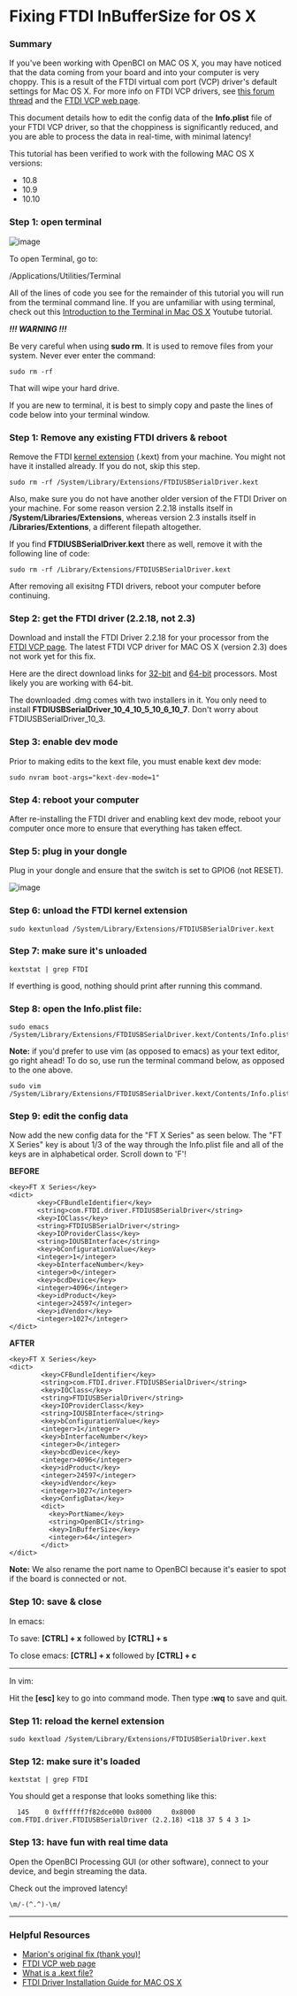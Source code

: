 
# Fixing FTDI InBufferSize for OS X

### Summary

If you've been working with OpenBCI on MAC OS X, you may have noticed that the data coming from your board and into your computer is very choppy. This is a result of the FTDI virtual com port (VCP) driver's default settings for Mac OS X. For more info on FTDI VCP drivers, see [this forum thread](http://openbci.com/forum/index.php?p=/discussion/196/os-x-and-virtual-com-ports-mavericks-yosemite-note) and the [FTDI VCP web page](http://www.ftdichip.com/Drivers/VCP.htm).

This document details how to edit the config data of the **Info.plist** file of your FTDI VCP driver, so that the choppiness is significantly reduced, and you are able to process the data in real-time, with minimal latency!

This tutorial has been verified to work with the following MAC OS X versions:

- 10.8
- 10.9
- 10.10


### Step 1: open terminal

![image](../assets/images/Terminal.png)

To open Terminal, go to: 

/Applications/Utilities/Terminal

All of the lines of code you see for the remainder of this tutorial you will run from the terminal command line. If you are unfamiliar with using terminal, check out this [Introduction to the Terminal in Mac OS X](https://www.youtube.com/watch?v=yIY3iPDVUBg) Youtube tutorial.

***!!! WARNING !!!*** 

Be very careful when using **sudo rm**. It is used to remove files from your system. Never ever enter the command: 

```
sudo rm -rf
```
That will wipe your hard drive.

If you are new to terminal, it is best to simply copy and paste the lines of code below into your terminal window.


### Step 1: Remove any existing FTDI drivers & reboot

Remove the FTDI [kernel extension](http://forums.macnn.com/79/developer-center/81624/what-is-a-kext-file/) (.kext) from your machine. You might not have it  installed already. If you do not, skip this step.

```
sudo rm -rf /System/Library/Extensions/FTDIUSBSerialDriver.kext
```

Also, make sure you do not have another older version of the FTDI Driver on your machine. For some reason version 2.2.18 installs itself in **/System/Libraries/Extensions**, whereas version 2.3 installs itself in **/Libraries/Extentions**, a different filepath altogether.

If you find **FTDIUSBSerialDriver.kext** there as well, remove it with the following line of code:

```
sudo rm -rf /Library/Extensions/FTDIUSBSerialDriver.kext
```

After removing all exisitng FTDI drivers, reboot your computer before continuing.

### Step 2: get the FTDI driver (2.2.18, not 2.3)

Download and install the FTDI Driver 2.2.18 for your processor from the [FTDI VCP page](http://www.ftdichip.com/Drivers/VCP.htm). The latest FTDI VCP driver for MAC OS X (version 2.3) does not work yet for this fix.

Here are the direct download links for [32-bit](http://www.ftdichip.com/drivers/VCP/MacOSX/FTDIUSBSerialDriver_v2_2_18.dmg) and [64-bit](http://www.ftdichip.com/Drivers/VCP/MacOSX/FTDIUSBSerialDriver_v2_2_18.dmg) processors. Most likely you are working with 64-bit.

The downloaded .dmg comes with two installers in it. You only need to install **FTDIUSBSerialDriver_10_4_10_5_10_6_10_7**. Don't worry about FTDIUSBSerialDriver_10_3.

### Step 3: enable dev mode

Prior to making edits to the kext file, you must enable kext dev mode:

```
sudo nvram boot-args="kext-dev-mode=1"
```

### Step 4: reboot your computer

After re-installing the FTDI driver and enabling kext dev mode, reboot your computer once more to ensure that everything has taken effect.

### Step 5: plug in your dongle

Plug in your dongle and ensure that the switch is set to GPIO6 (not RESET). 

![image](../assets/images/dongleConnection.png)

### Step 6: unload the FTDI kernel extension 

```
sudo kextunload /System/Library/Extensions/FTDIUSBSerialDriver.kext
```

### Step 7: make sure it's unloaded

```
kextstat | grep FTDI
```
If everthing is good, nothing should print after running this command.

### Step 8: open the Info.plist file:

```
sudo emacs /System/Library/Extensions/FTDIUSBSerialDriver.kext/Contents/Info.plist
```
**Note:** if you'd prefer to use vim (as opposed to emacs) as your text editor, go right ahead! To do so, use run the terminal command below, as opposed to the one above.

```
sudo vim /System/Library/Extensions/FTDIUSBSerialDriver.kext/Contents/Info.plist
```

### Step 9: edit the config data

Now add the new config data for the "FT X Series" as seen below. The "FT X Series" key is about 1/3 of the way through the Info.plist file and all of the keys are in alphabetical order. Scroll down to 'F'!

**BEFORE**

```
<key>FT X Series</key>
<dict>
       <key>CFBundleIdentifier</key>                               
 	   <string>com.FTDI.driver.FTDIUSBSerialDriver</string>
       <key>IOClass</key>
       <string>FTDIUSBSerialDriver</string>
       <key>IOProviderClass</key>
       <string>IOUSBInterface</string>
       <key>bConfigurationValue</key>
       <integer>1</integer>
       <key>bInterfaceNumber</key>
       <integer>0</integer>
       <key>bcdDevice</key>
       <integer>4096</integer>
       <key>idProduct</key>
       <integer>24597</integer>
       <key>idVendor</key>
       <integer>1027</integer>
</dict>
```

**AFTER**

```
<key>FT X Series</key>
<dict>
      	<key>CFBundleIdentifier</key>
    	<string>com.FTDI.driver.FTDIUSBSerialDriver</string>
     	<key>IOClass</key>
        <string>FTDIUSBSerialDriver</string>
        <key>IOProviderClass</key>
        <string>IOUSBInterface</string>
        <key>bConfigurationValue</key>
        <integer>1</integer>
        <key>bInterfaceNumber</key>
        <integer>0</integer>
        <key>bcdDevice</key>
        <integer>4096</integer>
        <key>idProduct</key>
        <integer>24597</integer>
        <key>idVendor</key>
        <integer>1027</integer>
        <key>ConfigData</key>
        <dict>
          <key>PortName</key>
          <string>OpenBCI</string>
          <key>InBufferSize</key>
          <integer>64</integer>
        </dict>
</dict>
```
**Note:** We also rename the port name to OpenBCI because it's easier to spot if the board is connected or not.

### Step 10: save & close

In emacs:

To save:
**[CTRL] + x**
followed by 
**[CTRL] + s**

To close emacs:
**[CTRL] + x**
followed by 
**[CTRL] + c**

---------------

In vim:

Hit the **[esc]** key to go into command mode.
Then type **:wq** to save and quit.


### Step 11: reload the kernel extension
```
sudo kextload /System/Library/Extensions/FTDIUSBSerialDriver.kext
```

### Step 12: make sure it's loaded
```
kextstat | grep FTDI
```
You should get a response that looks something like this:

```
  145    0 0xffffff7f82dce000 0x8000     0x8000     com.FTDI.driver.FTDIUSBSerialDriver (2.2.18) <118 37 5 4 3 1>
```

### Step 13: have fun with real time data 

Open the OpenBCI Processing GUI (or other software), connect to your device, and begin streaming the data. 

Check out the improved latency!

```
\m/-(^.^)-\m/
```
  

------------


### Helpful Resources

- [Marion's original fix (thank you)!](http://ebrain.io/openbci-ftdi-driver/)
- [FTDI VCP web page](http://www.ftdichip.com/Drivers/VCP.htm)
- [What is a .kext file?](http://forums.macnn.com/79/developer-center/81624/what-is-a-kext-file/)
- [FTDI Driver Installation Guide for MAC OS X](http://www.ftdichip.com/Support/Documents/AppNotes/AN_134_FTDI_Drivers_Installation_Guide_for_MAC_OSX.pdf)


